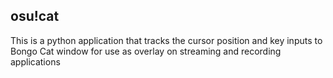 ## osu!cat
This is a python application that tracks the cursor position and key inputs to Bongo Cat window for use as overlay on streaming and recording applications
